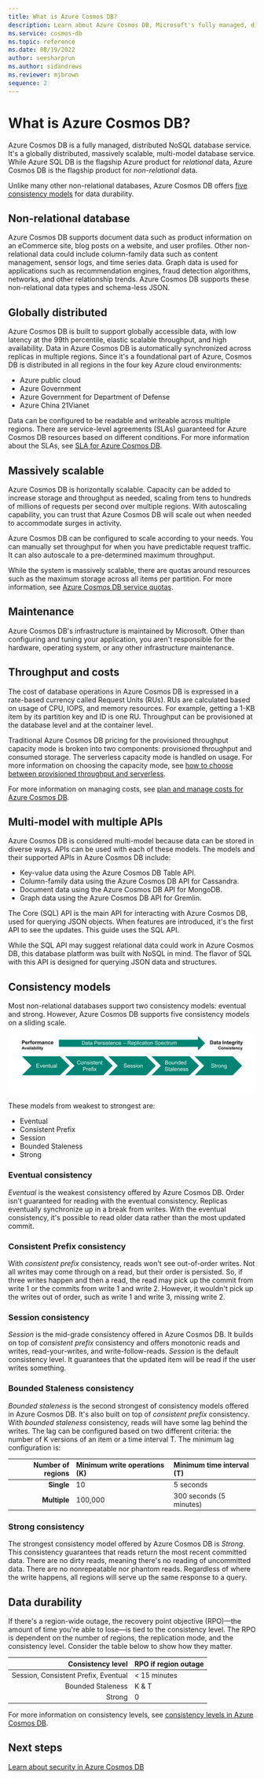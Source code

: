 ```yaml
---
title: What is Azure Cosmos DB?
description: Learn about Azure Cosmos DB, Microsoft's fully managed, distributed NoSQL database offering on Azure.
ms.service: cosmos-db
ms.topic: reference
ms.date: 08/19/2022
author: seesharprun
ms.author: sidandrews
ms.reviewer: mjbrown
sequence: 2
---
```


# What is Azure Cosmos DB?

Azure Cosmos DB is a fully managed, distributed NoSQL database service. It's a globally distributed, massively scalable, multi-model database service. While Azure SQL DB is the flagship Azure product for *relational* data, Azure Cosmos DB is the flagship product for *non-relational* data.

Unlike many other non-relational databases, Azure Cosmos DB offers [five consistency models](#consistency-models) for data durability. 

## Non-relational database

Azure Cosmos DB supports document data such as product information on an eCommerce site, blog posts on a website, and user profiles. Other non-relational data could include column-family data such as content management, sensor logs, and time series data. Graph data is used for applications such as recommendation engines, fraud detection algorithms, networks, and other relationship trends. Azure Cosmos DB supports these non-relational data types and schema-less JSON.

## Globally distributed

Azure Cosmos DB is built to support globally accessible data, with low latency at the 99th percentile, elastic scalable throughput, and high availability. Data in Azure Cosmos DB is automatically synchronized across replicas in multiple regions. Since it's a foundational part of Azure, Cosmos DB is distributed in all regions in the four key Azure cloud environments:

* Azure public cloud
* Azure Government
* Azure Government for Department of Defense
* Azure China 21Vianet

Data can be configured to be readable and writeable across multiple regions. There are service-level agreements (SLAs) guaranteed for Azure Cosmos DB resources based on different conditions. For more information about the SLAs, see [SLA for Azure Cosmos DB](https://azure.microsoft.com/support/legal/sla/cosmos-db/).

## Massively scalable

Azure Cosmos DB is horizontally scalable. Capacity can be added to increase storage and throughput as needed, scaling from tens to hundreds of millions of requests per second over multiple regions. With autoscaling capability, you can trust that Azure Cosmos DB will scale out when needed to accommodate surges in activity.

Azure Cosmos DB can be configured to scale according to your needs. You can manually set throughput for when you have predictable request traffic. It can also autoscale to a pre-determined maximum throughput. 

While the system is massively scalable, there are quotas around resources such as the maximum storage across all items per partition. For more information, see [Azure Cosmos DB service quotas](https://docs.microsoft.com/azure/cosmos-db/concepts-limits).

## Maintenance

Azure Cosmos DB's infrastructure is maintained by Microsoft. Other than configuring and tuning your application, you aren't responsible for the hardware, operating system, or any other infrastructure maintenance.

## Throughput and costs

The cost of database operations in Azure Cosmos DB is expressed in a rate-based currency called Request Units (RUs). RUs are calculated based on usage of CPU, IOPS, and memory resources. For example, getting a 1-KB item by its partition key and ID is one RU. Throughput can be provisioned at the database level and at the container level.

Traditional Azure Cosmos DB pricing for the provisioned throughput capacity mode is broken into two components: provisioned throughput and consumed storage. The serverless capacity mode is handled on usage. For more information on choosing the capacity mode, see [how to choose between provisioned throughput and serverless](https://docs.microsoft.com/azure/cosmos-db/throughput-serverless).

For more information on managing costs, see [plan and manage costs for Azure Cosmos DB](https://docs.microsoft.com/azure/cosmos-db/plan-manage-costs).

## Multi-model with multiple APIs

Azure Cosmos DB is considered multi-model because data can be stored in diverse ways. APIs can be used with each of these models. The models and their supported APIs in Azure Cosmos DB include:

* Key-value data using the Azure Cosmos DB Table API.
* Column-family data using the Azure Cosmos DB API for Cassandra.
* Document data using the Azure Cosmos DB API for MongoDB.
* Graph data using the Azure Cosmos DB API for Gremlin.

The Core (SQL) API is the main API for interacting with Azure Cosmos DB, used for querying JSON objects. When features are introduced, it's the first API to see the updates. This guide uses the SQL API.

While the SQL API may suggest relational data could work in Azure Cosmos DB, this database platform was built with NoSQL in mind. The flavor of SQL with this API is designed for querying JSON data and structures.

## Consistency models

Most non-relational databases support two consistency models: eventual and strong. However, Azure Cosmos DB supports five consistency models on a sliding scale.

![Diagram of consistency models in order: Eventual, Consistent Prefix, Session, Bounded Staleness, and Strong.](media/intro-cosmos/consistency_scale.svg)

These models from weakest to strongest are:

* Eventual
* Consistent Prefix
* Session
* Bounded Staleness
* Strong

### Eventual consistency

*Eventual* is the weakest consistency offered by Azure Cosmos DB. Order isn't guaranteed for reading with the eventual consistency. Replicas eventually synchronize up in a break from writes. With the eventual consistency, it's possible to read older data rather than the most updated commit.

### Consistent Prefix consistency

With *consistent prefix* consistency, reads won't see out-of-order writes. Not all writes may come through on a read, but their order is persisted. So, if three writes happen and then a read, the read may pick up the commit from write 1 or the commits from write 1 and write 2. However, it wouldn't pick up the writes out of order, such as write 1 and write 3, missing write 2.

### Session consistency

*Session* is the mid-grade consistency offered in Azure Cosmos DB. It builds on top of *consistent prefix* consistency and offers monotonic reads and writes, read-your-writes, and write-follow-reads. *Session* is the default consistency level. It guarantees that the updated item will be read if the user writes something.

### Bounded Staleness consistency

*Bounded staleness* is the second strongest of consistency models offered in Azure Cosmos DB. It's also built on top of *consistent prefix* consistency. With *bounded staleness* consistency, reads will have some lag behind the writes. The lag can be configured based on two different criteria: the number of K versions of an item or a time interval T. The minimum lag configuration is:

| Number of regions | Minimum write operations (K) | Minimum time interval (T) |
| ---: | :--- | :--- |
| **Single** | 10 | 5 seconds |
| **Multiple** | 100,000 | 300 seconds (5 minutes) |

### Strong consistency

The strongest consistency model offered by Azure Cosmos DB is *Strong*. This consistency guarantees that reads return the most recent committed data. There are no dirty reads, meaning there's no reading of uncommitted data. There are no nonrepeatable nor phantom reads. Regardless of where the write happens, all regions will serve up the same response to a query.

## Data durability

If there's a region-wide outage, the recovery point objective (RPO)&mdash;the amount of time you're able to lose&mdash;is tied to the consistency level. The RPO is dependent on the number of regions, the replication mode, and the consistency level. Consider the table below to show how they matter.

| Consistency level | RPO if region outage |
| ---: | :--- |
| Session, Consistent Prefix, Eventual | < 15 minutes |
| Bounded Staleness | K & T |
| Strong | 0 |

For more information on consistency levels, see [consistency levels in Azure Cosmos DB](https://docs.microsoft.com/azure/cosmos-db/consistency-levels).

## Next steps

[Learn about security in Azure Cosmos DB](security.md)

